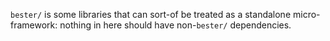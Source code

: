 `bester/` is some libraries that can sort-of be treated as a standalone micro-framework: nothing in here should have non-`bester/` dependencies.